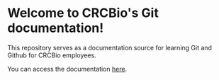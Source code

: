 # Welcome to CRCBio's Git documentation!

This repository serves as a documentation source for learning Git and Github for CRCBio employees.

You can access the documentation [here](docs/index.html). 